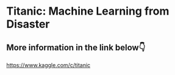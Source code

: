 # Titanic: Machine Learning from Disaster
## More information in the link below👇





https://www.kaggle.com/c/titanic
